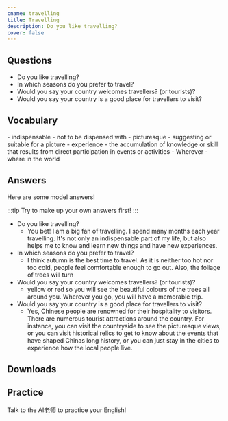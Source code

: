 ```yaml
---
cname: travelling
title: Travelling
description: Do you like travelling?
cover: false
---
```

<banner></banner>

## Questions

- Do you like travelling?
- In which seasons do you prefer to travel?
- Would you say your country welcomes travellers? (or tourists)?
- Would you say your country is a good place for travellers to visit?

## Vocabulary

<vocab-list>
- indispensable
  - not to be dispensed with
- picturesque
  - suggesting or suitable for a picture
- experience
  - the accumulation of knowledge or skill that results from direct participation in events or activities
- Wherever
  - where in the world  

<!-- blank -->

</vocab-list>

## Answers
Here are some model answers!

:::tip
Try to make up your own answers first!
:::

- Do you like travelling?
  - You bet! I am a big fan of travelling. I spend many months each year travelling. It&#39;s not only an indispensable part of my life, but also helps me to know and learn new things and have new experiences.
- In which seasons do you prefer to travel?
  - I think autumn is the best time to travel. As it is neither too hot nor too cold, people feel comfortable enough to go out. Also, the foliage of trees will turn
- Would you say your country welcomes travellers? (or tourists)?
  - yellow or red so you will see the beautiful colours of the trees all around you. Wherever you go, you will have a memorable trip.
- Would you say your country is a good place for travellers to visit?
  - Yes, Chinese people are renowned for their hospitality to visitors. There are numerous tourist attractions around the country. For instance, you can visit the countryside to see the picturesque views, or you can visit historical relics to get to know about the events that have shaped Chinas long history, or you can just stay in the cities to experience how the local people live.

## Downloads
<downloads></downloads>

## Practice
Talk to the AI老师 to practice your English!
<qrfooter></qrfooter>




